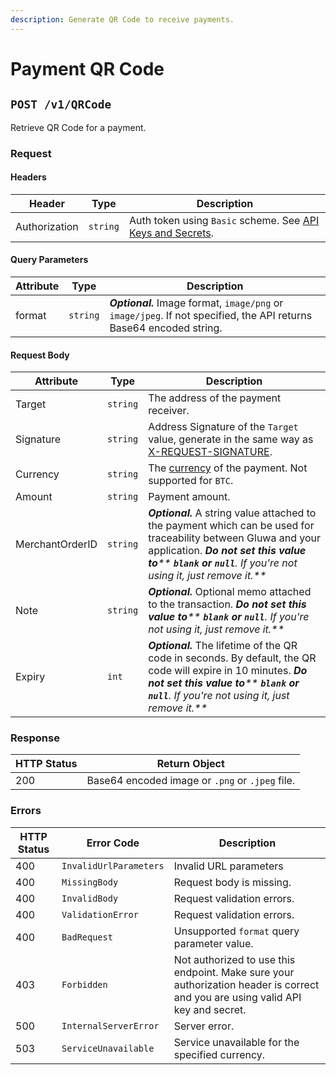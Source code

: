 ```yaml
---
description: Generate QR Code to receive payments.
---
```


# Payment QR Code

## `POST /v1/QRCode`

Retrieve QR Code for a payment.

### Request

#### Headers

| Header        | Type     | Description                                                                                          |
| ------------- | -------- | ---------------------------------------------------------------------------------------------------- |
| Authorization | `string` | Auth token using `Basic` scheme. See [API Keys and Secrets](authentication.md#api-keys-and-secrets). |

#### Query Parameters

| Attribute | Type     | Description                                                                                                         |
| --------- | -------- | ------------------------------------------------------------------------------------------------------------------- |
| format    | `string` | _**Optional.**_ Image format, `image/png` or `image/jpeg`. If not specified, the API returns Base64 encoded string. |

#### Request Body

| Attribute       | Type     | Description                                                                                                                                                                                                                                         |
| --------------- | -------- | --------------------------------------------------------------------------------------------------------------------------------------------------------------------------------------------------------------------------------------------------- |
| Target          | `string` | The address of the payment receiver.                                                                                                                                                                                                                |
| Signature       | `string` | Address Signature of the `Target` value, generate in the same way as [X-REQUEST-SIGNATURE](authentication.md#x-request-signature).                                                                                                                  |
| Currency        | `string` | The [currency](currency-and-conversion-symbols.md#currency-symbols) of the payment. Not supported for `BTC`.                                                                                                                                        |
| Amount          | `string` | Payment amount.                                                                                                                                                                                                                                     |
| MerchantOrderID | `string` | _**Optional.**_ A string value attached to the payment which can be used for traceability between Gluwa and your application. _**Do not set this value to**** ****`blank`**** ****or**** ****`null`****. If you're not using it, just remove it.**_ |
| Note            | `string` | _**Optional.**_ Optional memo attached to the transaction. _**Do not set this value to**** ****`blank`**** ****or**** ****`null`****. If you're not using it, just remove it.**_                                                                    |
| Expiry          | `int`    | _**Optional.**_ The lifetime of the QR code in seconds. By default, the QR code will expire in 10 minutes. _**Do not set this value to**** ****`blank`**** ****or**** ****`null`****. If you're not using it, just remove it.**_                    |

### Response

| HTTP Status | Return Object                                   |
| ----------- | ----------------------------------------------- |
| 200         | Base64 encoded image or `.png` or `.jpeg` file. |

### Errors

| HTTP Status | Error Code             | Description                                                                                                                     |
| ----------- | ---------------------- | ------------------------------------------------------------------------------------------------------------------------------- |
| 400         | `InvalidUrlParameters` | Invalid URL parameters                                                                                                          |
| 400         | `MissingBody`          | Request body is missing.                                                                                                        |
| 400         | `InvalidBody`          | Request validation errors.                                                                                                      |
| 400         | `ValidationError`      | Request validation errors.                                                                                                      |
| 400         | `BadRequest`           | Unsupported `format` query parameter value.                                                                                     |
| 403         | `Forbidden`            | Not authorized to use this endpoint. Make sure your authorization header is correct and you are using valid API key and secret. |
| 500         | `InternalServerError`  | Server error.                                                                                                                   |
| 503         | `ServiceUnavailable`   | Service unavailable for the specified currency.                                                                                 |
